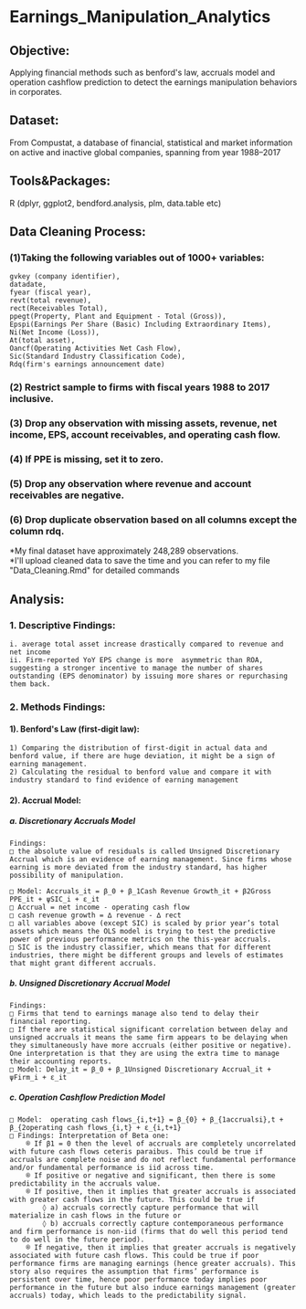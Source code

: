 # Earnings_Manipulation_Analytics
## Objective: 
Applying financial methods such as benford's law, accruals model and operation cashflow prediction to detect the earnings manipulation behaviors in corporates.
           
## Dataset: 
From Compustat, a database of financial, statistical and market information on active and inactive global companies, spanning from year 1988–2017

## Tools&Packages: 
R (dplyr, ggplot2, bendford.analysis, plm, data.table etc)

## Data Cleaning Process:  
### (1)Taking the following variables out of 1000+ variables:   
	gvkey (company identifier),   
	datadate,   
	fyear (fiscal year),   
	revt(total revenue),   
	rect(Receivables Total),   
	ppegt(Property, Plant and Equipment - Total (Gross)),   
	Epspi(Earnings Per Share (Basic) Including Extraordinary Items),  
	Ni(Net Income (Loss)),   
	At(total asset),  
	Oancf(Operating Activities Net Cash Flow),   
	Sic(Standard Industry Classification Code),  
	Rdq(firm's earnings announcement date)  

### (2) Restrict sample to firms with fiscal years 1988 to 2017 inclusive.  
### (3) Drop any observation with missing assets, revenue, net income, EPS, account receivables, and operating cash flow.  
### (4) If PPE is missing, set it to zero.  
### (5) Drop any observation where revenue and account receivables are negative.  
### (6) Drop duplicate observation based on all columns except the column rdq.  

*My final dataset have approximately 248,289 observations.   
*I'll upload cleaned data to save the time and you can refer to my file "Data_Cleaning.Rmd" for detailed commands

## Analysis:  
### 1. Descriptive Findings:   
	i. average total asset increase drastically compared to revenue and net income  
	ii. Firm-reported YoY EPS change is more  asymmetric than ROA, suggesting a stronger incentive to manage the number of shares 	outstanding (EPS denominator) by issuing more shares or repurchasing them back.  
### 2. Methods Findings:  
#### 1). Benford's Law (first-digit law):   
	1) Comparing the distribution of first-digit in actual data and benford value, if there are huge deviation, it might be a sign of earning management.  
	2) Calculating the residual to benford value and compare it with industry standard to find evidence of earning management  
#### 2). Accrual Model:  
##### a. Discretionary Accruals Model  
	Findings:   
	□ the absolute value of residuals is called Unsigned Discretionary Accrual which is an evidence of earning management. Since firms whose earning is more deviated from the industry standard, has higher possibility of manipulation.  
	
	□ Model: Accruals_it = β_0 + β_1Cash Revenue Growth_it + β2Gross PPE_it + ψSIC_i + ε_it  
	□ Accrual = net income - operating cash flow  
	□ cash revenue growth = ∆ revenue - ∆ rect  
	□ all variables above (except SIC) is scaled by prior year’s total assets which means the OLS model is trying to test the predictive power of previous performance metrics on the this-year accruals.  
	□ SIC is the industry classifier, which means that for different industries, there might be different groups and levels of estimates that might grant different accruals.  
	
##### b. Unsigned Discretionary Accrual Model  
	Findings:  
	□ Firms that tend to earnings manage also tend to delay their financial reporting.   
	□ If there are statistical significant correlation between delay and unsigned accruals it means the same firm appears to be delaying when they simultaneously have more accruals (either positive or negative). One interpretation is that they are using the extra time to manage their accounting reports.  
	□ Model: Delay_it = β_0 + β_1Unsigned Discretionary Accrual_it + ψFirm_i + ε_it  
				
##### c. Operation Cashflow Prediction Model  
	□ Model:  operating cash flows_{i,t+1} = β_{0} + β_{1accrualsi},t + β_{2operating cash flows_{i,t} + ε_{i,t+1}  
	□ Findings: Interpretation of Beta one:   
		® If β1 = 0 then the level of accruals are completely uncorrelated with future cash flows ceteris paraibus. This could be true if accruals are complete noise and do not reflect fundamental performance and/or fundamental performance is iid across time.   
		® If positive or negative and significant, then there is some predictability in the accruals value.   
		® If positive, then it implies that greater accruals is associated with greater cash flows in the future. This could be true if   
			◊ a) accruals correctly capture performance that will materialize in cash flows in the future or   
			◊ b) accruals correctly capture contemporaneous performance and firm performance is non-iid (firms that do well this period tend to do well in the future period).   
		® If negative, then it implies that greater accruals is negatively associated with future cash flows. This could be true if poor performance firms are managing earnings (hence greater accruals). This story also requires the assumption that firms’ performance is persistent over time, hence poor performance today implies poor performance in the future but also induce earnings management (greater accruals) today, which leads to the predictability signal.   
			


